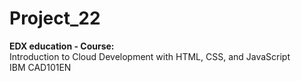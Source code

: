 # Project_22
**EDX education - Course:**<br>Introduction to Cloud Development with HTML, CSS, and JavaScript
<br>IBM CAD101EN
